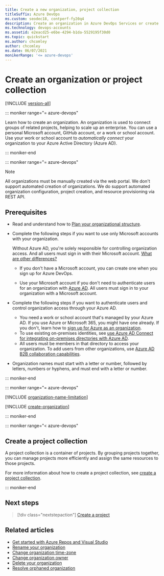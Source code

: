 ```yaml
---
title: Create a new organization, project collection
titleSuffix: Azure DevOps
ms.custom: seodec18, contperf-fy20q4
description: Create an organization in Azure DevOps Services or create a project collection on-premises with a personal Microsoft account, GitHub account, or work or school account.
ms.technology: devops-accounts
ms.assetid: e2eacd25-e6be-4294-b1da-5529195f30d0
ms.topic: quickstart
ms.author: chcomley
author: chcomley
ms.date: 06/07/2021
monikerRange: '<= azure-devops'
---
```


# Create an organization or project collection

[!INCLUDE [version-all](../../includes/version-all.md)]

::: moniker range="= azure-devops"

Learn how to create an organization. An organization is used to connect groups of related projects, helping to scale up an enterprise. You can use a personal Microsoft account, GitHub account, or a work or school account. Use your work or school account to *automatically connect* your organization to your Azure Active Directory (Azure AD).

::: moniker-end

::: moniker range="= azure-devops"

> [!NOTE]
> All organizations must be manually created via the web portal. We don't support automated creation of organizations. We do support automated organization configuration, project creation, and resource provisioning via REST API.

<a name="how-sign-up"></a>

## Prerequisites

* Read and understand how to [Plan your organizational structure](../../user-guide/plan-your-azure-devops-org-structure.md).
* Complete the following steps if you want to use only Microsoft accounts with your organization.

     Without Azure AD, you're solely responsible for controlling organization access. And all users must sign in with their Microsoft account.
     [What are other differences?](faq-configure-customize-organization.yml#SignInOrganizationDifferences)

  * If you don't have a Microsoft account, you can create one when you sign up for Azure DevOps.

  * Use your Microsoft account if you don't need to authenticate users for an organization with [Azure AD](/azure/active-directory/fundamentals/active-directory-whatis). All users must sign in to your organization with a Microsoft account.

* Complete the following steps if you want to authenticate users and control organization access through your Azure AD.

  * You need a work or school account that's managed by your Azure AD. If you use Azure or Microsoft 365, you might have one already. If you don't, learn how to [sign up for Azure as an organization](/azure/active-directory/fundamentals/sign-up-organization).
  * To use existing on-premises identities, see [use Azure AD Connect for integrating on-premises directories with Azure AD](/azure/active-directory/hybrid/whatis-hybrid-identity).
  * All users must be members in that directory to access your organization. To add users from other organizations, use [Azure AD B2B collaboration capabilities](/azure/active-directory/active-directory-b2b-what-is-azure-ad-b2b).
* Organization names must start with a letter or number, followed by letters, numbers or hyphens, and must end with a letter or number.

::: moniker-end

<a name="SignIn"></a>

::: moniker range="= azure-devops"

[!INCLUDE [organization-name-limitation](../../includes/organization-name-limitation.md)]

[!INCLUDE [create-organization](../../includes/create-organization.md)]

::: moniker-end

::: moniker range="< azure-devops"

## Create a project collection

A project collection is a container of projects. By grouping projects together, you can manage projects more efficiently and assign the same resources to those projects.

For more information about how to create a project collection, see [create a project collection](/azure/devops/server/admin/manage-project-collections?view=azure-devops&preserve-view=true#create-a-project-collection).

::: moniker-end

## Next steps

> [!div class="nextstepaction"]
> [Create a project](../projects/create-project.md)

## Related articles

* [Get started with Azure Repos and Visual Studio](../../repos/git/gitquickstart.md)
* [Rename your organization](rename-organization.md)
* [Change organization time-zone](change-organization-location.md)
* [Change organization owner](change-organization-ownership.md)
* [Delete your organization](delete-your-organization.md)
* [Resolve orphaned organization](resolve-orphaned-organization.md)
